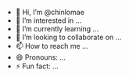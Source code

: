 - 👋 Hi, I’m @chinlomae
- 👀 I’m interested in ...
- 🌱 I’m currently learning ...
- 💞️ I’m looking to collaborate on ...
- 📫 How to reach me ...
- 😄 Pronouns: ...
- ⚡ Fun fact: ...

<!---
chinlomae/chinlomae is a ✨ special ✨ repository because its `README.md` (this file) appears on your GitHub profile.
You can click the Preview link to take a look at your changes.
--->
